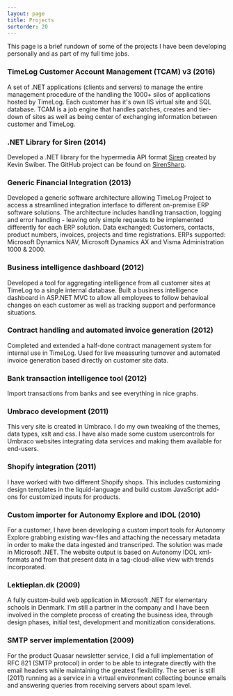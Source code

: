 ```yaml
---
layout: page
title: Projects
sortorder: 20
---
```


This page is a brief rundown of some of the projects I have been developing personally and as part of my full time jobs.

### TimeLog Customer Account Management (TCAM) v3 (2016)

A set of .NET applications (clients and servers) to manage the entire management procedure of the handling the 1000+ silos of
applications hosted by TimeLog. Each customer has it's own IIS virtual site and SQL database. TCAM is a job engine that 
handles patches, creates and tier-down of sites as well as being center of exchanging information between customer and TimeLog.

### .NET Library for Siren (2014)

Developed a .NET library for the hypermedia API format [Siren](https://github.com/kevinswiber/siren) created by Kevin Swiber. 
The GitHub project can be found on [SirenSharp](https://github.com/oexenhave/SirenSharp).

### Generic Financial Integration (2013)

Developed a generic software architecture allowing TimeLog Project to access a streamlined integration interface to different 
on-premise ERP software solutions. The architecture includes handling transaction, logging and error handling - leaving only 
simple requests to be implemented differently for each ERP solution. Data exchanged: Customers, contacts, product numbers, 
invoices, projects and time registrations. ERPs supported: Microsoft Dynamics NAV, Microsoft Dynamics AX and Visma Administration 
1000 & 2000.

### Business intelligence dashboard (2012)

Developed a tool for aggregating intelligence from all customer sites at TimeLog to a single internal database. Built a business
intelligence dashboard in ASP.NET MVC to allow all employees to follow behavioal changes on each customer as well as tracking 
support and performance situations.

### Contract handling and automated invoice generation (2012)

Completed and extended a half-done contract management system for internal use in TimeLog. Used for live meassuring turnover 
and automated invoice generation based directly on customer site data.

### Bank transaction intelligence tool (2012)

Import transactions from banks and see everything in nice graphs.

### Umbraco development (2011)

This very site is created in Umbraco. I do my own tweaking of the themes, data types, xslt and css. I have also made some custom 
usercontrols for Umbraco websites integrating data services and making them available for end-users.

### Shopify integration (2011)

I have worked with two different Shopify shops. This includes customizing design templates in the liquid-language and build 
custom JavaScript add-ons for customized inputs for products.

### Custom importer for Autonomy Explore and IDOL (2010)

For a customer, I have been developing a custom import tools for Autonomy Explore grabbing existing wav-files and attaching 
the necessary metadata in order to make the data ingested and transcriped. The solution was made in Microsoft .NET. The website 
output is based on Autonomy IDOL xml-formats and from that present data in a tag-cloud-alike view with trends incorporated.

### Lektieplan.dk (2009)

A fully custom-build web application in Microsoft .NET for elementary schools in Denmark. I'm still a partner in the company 
and I have been involved in the complete process of creating the business idea, through design phases, initial test, development 
and monitization considerations.

### SMTP server implementation (2009)

For the product Quasar newsletter service, I did a full implementation of RFC 821 (SMTP protocol) in order to be able to integrate 
directly with the email headers while maintaining the greatest flexibility. The server is still (2011) running as a service in a 
virtual environment collecting bounce emails and answering queries from receiving servers about spam level.
